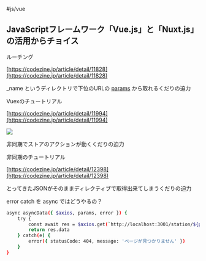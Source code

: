#js/vue 


## JavaScriptフレームワーク「Vue.js」と「Nuxt.js」の活用からチョイス

ルーチング

[https://codezine.jp/article/detail/11828](https://codezine.jp/article/detail/11828)

_name というディレクトリで下位のURLの [params](http://params.name) から取れるくだりの迫力

Vuexのチュートリアル

[https://codezine.jp/article/detail/11994](https://codezine.jp/article/detail/11994)

![](image-kn9lrdvh.png)

非同期でストアのアクションが動くくだりの迫力

非同期のチュートリアル

[https://codezine.jp/article/detail/12398](https://codezine.jp/article/detail/12398)

とってきたJSONがそのままディレクティブで取得出来てしまうくだりの迫力

error catch を async ではどうやるの？

```bash
async asyncData({ $axios, params, error }) {
	try {
		const await res = $axios.get(`http://localhost:3001/station/${params.id}`)
		return res.data
	} catch(e) {
		error({ statusCode: 404, message: 'ページが見つかりません' })
	}
}
```

